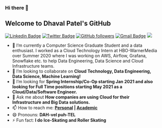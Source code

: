 ### Hi there 👋
## Welcome to Dhaval Patel's GitHub

[![Linkedin Badge](https://img.shields.io/badge/-dhavalpatel290-blue?style=social&logo=Linkedin&logoColor=blue&link=https://www.linkedin.com/in/dhavalpatel290/)](https://www.linkedin.com/in/dhavalpatel290/) 
[![Twitter Badge](http://img.shields.io/badge/-@dhavalpatel290?style=social&logo=twitter&logoColor=blue&link=https://twitter.com/dhavalpatel290)](https://twitter.com/dhavalpatel290) 
[![GitHub followers](https://img.shields.io/github/followers/dhavalpatel290?label=Follow&style=social)](https://github.com/dhavalpatel290/?tab=follow) 
[![Gmail Badge](https://img.shields.io/badge/-dhavalpatel290?style=social&logo=Gmail&logoColor=red&link=mailto:dhavalpatel290@gmail.com)](mailto:dhavalpatel290@gmail.com) 
![](https://komarev.com/ghpvc/?username=dhavalpatel290)


- 🔭 I’m currently a Computer Science Graduate Student and a data enthusiast. I worked as a Cloud Technology Intern at HBO-WarnerMedia over Summer 2020 where I was working on AWS, Airflow, Grafana, Snowflake etc. to help Data Engineering, Data Science and Cloud Infrastructure teams.
- 👯 I’m looking to collaborate on **Cloud Technology, Data Engineering, Data Science, Machine Learning!**
- 🤔 I’m looking for **Spring Internship/Co-Op starting Jan 2021 and also looking for Full Time positions starting May 2021 as a Cloud/Data/Software Engineer.**
- 💬 Ask me about **How companies are using Cloud for their Infrastructure and Big Data solutions.**
- 📫 How to reach me: **[Personal](mailto:dhavalpatel290@gmail.com) | [Academic](mailto:dhaval.j.patel@nyu.edu)**
- 😄 Pronouns: **DAH-vel puh-TEL**
- ⚡ Fun fact: **I do Ice-Skating and Roller Skating**


<!--
**dhavalpatel290/dhavalpatel290** is a ✨ _special_ ✨ repository because its `README.md` (this file) appears on your GitHub profile.

Here are some ideas to get you started:

- 🔭 I’m currently working on ...
- 🌱 I’m currently learning ...
- 👯 I’m looking to collaborate on ...
- 🤔 I’m looking for help with ...
- 💬 Ask me about ...
- 📫 How to reach me: ...
- 😄 Pronouns: ...
- ⚡ Fun fact: ...
-->
